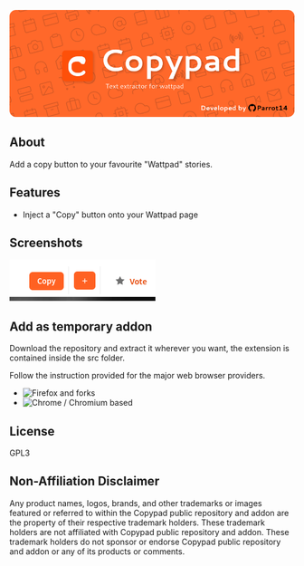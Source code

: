 ![Representative banner of the application](/README.resources/copypad_banner.png)

## About
Add a copy button to your favourite "Wattpad" stories.

## Features

- Inject a "Copy" button onto your Wattpad page

## Screenshots

![Copy button](/README.resources/copy_button.png)

## Add as temporary addon
Download the repository and extract it wherever you want, the extension is contained inside the src folder.

Follow the instruction provided for the major web browser providers.
- ![Firefox and forks](https://extensionworkshop.com/documentation/develop/temporary-installation-in-firefox/)
- ![Chrome / Chromium based](https://developer.chrome.com/docs/extensions/mv3/getstarted/#unpacked)

## License

GPL3

## Non-Affiliation Disclaimer

Any product names, logos, brands, and other trademarks or images featured or referred to within the Copypad public repository and addon are the property of their respective trademark holders. These trademark holders are not affiliated with Copypad public repository and addon. These trademark holders do not sponsor or endorse Copypad public repository and addon or any of its products or comments.
